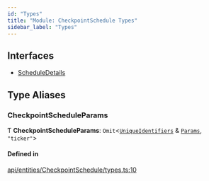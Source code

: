 ```yaml
---
id: "Types"
title: "Module: CheckpointSchedule Types"
sidebar_label: "Types"
---
```


## Interfaces

- [ScheduleDetails](../../../../../interfaces/API/Entities/CheckpointSchedule/Types/ScheduleDetails/ScheduleDetails.md)

## Type Aliases

### CheckpointScheduleParams

Ƭ **CheckpointScheduleParams**: `Omit`<[`UniqueIdentifiers`](../../../../../interfaces/API/Entities/CheckpointSchedule/UniqueIdentifiers/UniqueIdentifiers.md) & [`Params`](../../../../../interfaces/API/Entities/CheckpointSchedule/Params/Params.md), ``"ticker"``\>

#### Defined in

[api/entities/CheckpointSchedule/types.ts:10](https://github.com/F-OBrien/polymesh-sdk/blob/012f1745/src/api/entities/CheckpointSchedule/types.ts#L10)
